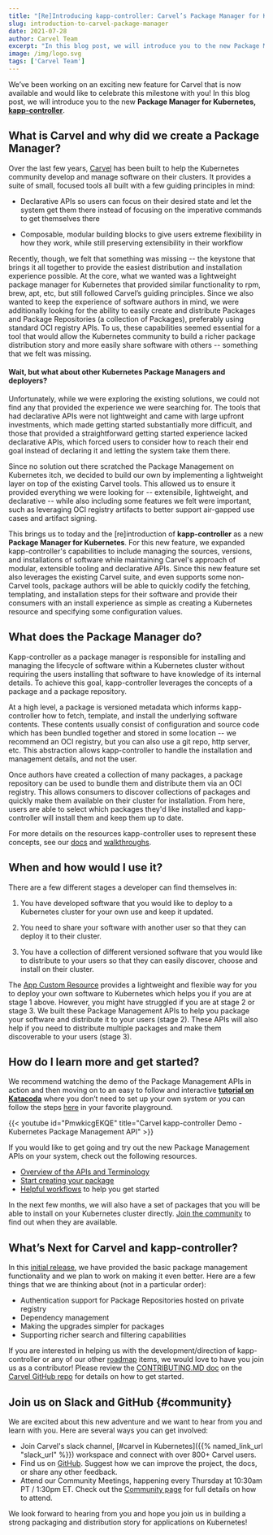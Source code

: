 ```yaml
---
title: "[Re]Introducing kapp-controller: Carvel’s Package Manager for Kubernetes"
slug: introduction-to-carvel-package-manager
date: 2021-07-28
author: Carvel Team
excerpt: "In this blog post, we will introduce you to the new Package Manager for Kubernetes, kapp-controller..."
image: /img/logo.svg
tags: ['Carvel Team']
---
```


We’ve been working on an exciting new feature for Carvel that is now available and would like to celebrate this milestone with you! In this blog post, we will introduce you to the new **Package Manager for Kubernetes, [kapp-controller](/kapp-controller/)**.

## What is Carvel and why did we create a Package Manager?

Over the last few years, [Carvel](/) has been built to help the Kubernetes community develop and manage software on their clusters. It provides a suite of small, focused tools all built with a few guiding principles in mind:

* Declarative APIs so users can focus on their desired state and let the system get them there instead of focusing on the imperative commands to get themselves there

* Composable, modular building blocks to give users extreme flexibility in how they work, while still preserving extensibility in their workflow

Recently, though, we felt that something was missing -- the keystone that brings it all together to provide the easiest distribution and installation experience possible. At the core, what we wanted was a lightweight package manager for Kubernetes that provided similar functionality to rpm, brew, apt, etc, but still followed Carvel’s guiding principles. Since we also wanted to keep the experience of software authors in mind, we were additionally looking for the ability to easily create and distribute Packages and Package Repositories (a collection of Packages), preferably using standard OCI registry APIs. To us, these capabilities seemed essential for a tool that would allow the Kubernetes community to build a richer package distribution story and more easily share software with others -- something that we felt was missing.

#### Wait, but what about other Kubernetes Package Managers and deployers?

Unfortunately, while we were exploring the existing solutions, we could not find any that provided the experience we were searching for. The tools that had declarative APIs were not lightweight and came with large upfront investments, which made getting started substantially more difficult, and those that provided a straightforward getting started experience lacked declarative APIs, which forced users to consider how to reach their end goal instead of declaring it and letting the system take them there.

Since no solution out there scratched the Package Management on Kubernetes itch, we decided to build our own by implementing a lightweight layer on top of the existing Carvel tools. This allowed us to ensure it provided everything we were looking for -- extensibile, lightweight, and declarative -- while also including some features we felt were important, such as leveraging OCI registry artifacts to better support air-gapped use cases and artifact signing.

This brings us to today and the [re]introduction of **kapp-controller** as a new **Package Manager for Kubernetes**. For this new feature, we expanded kapp-controller's capabilities to include managing the sources, versions, and installations of software while maintaining Carvel's approach of modular, extensible tooling and declarative APIs. Since this new feature set also leverages the existing Carvel suite, and even supports some non-Carvel tools, package authors will be able to quickly codify the fetching, templating, and installation steps for their software and provide their consumers with an install experience as simple as creating a Kubernetes resource and specifying some configuration values.

## What does the Package Manager do?

Kapp-controller as a package manager is responsible for installing and managing the lifecycle of software within a Kubernetes cluster without requiring the users installing that software to have knowledge of its internal details. To achieve this goal, kapp-controller leverages the concepts of a package and a package repository.

At a high level, a package is versioned metadata which informs kapp-controller how to fetch, template, and install the underlying software contents. These contents usually consist of configuration and source code which has been bundled together and stored in some location --  we recommend an OCI registry, but you can also use a git repo, http server, etc. This abstraction allows kapp-controller to handle the installation and management details, and not the user.

Once authors have created a collection of many packages, a package repository can be used to bundle them and distribute them via an OCI registry. This allows consumers to discover collections of packages and quickly make them available on their cluster for installation. From here, users are able to select which packages they'd like installed and kapp-controller will install them and keep them up to date.

For more details on the resources kapp-controller uses to represent these concepts, see our [docs](/kapp-controller/docs/latest/packaging/#terminology) and [walkthroughs](/kapp-controller/#examples).

## When and how would I use it?

There are a few different stages a developer can find themselves in:

1. You have developed software that you would like to deploy to a Kubernetes cluster for your own use and keep it updated.

2. You need to share your software with another user so that they can deploy it to their cluster.

3. You have a collection of different versioned software that you would like to distribute to your users so that they can easily discover, choose and install on their cluster.

The [App Custom Resource](/kapp-controller/docs/latest/app-spec/) provides a lightweight and flexible way for you to deploy your own software to Kubernetes which helps you if you are at stage 1 above. However, you might have struggled if you are at stage 2 or stage 3. We built these Package Management APIs to help you package your software and distribute it to your users (stage 2). These APIs will also help if you need to distribute multiple packages and make them discoverable to your users (stage 3).

## How do I learn more and get started?

We recommend watching the demo of the Package Management APIs in action and then moving on to an easy to follow and interactive **[tutorial on Katacoda](https://katacoda.com/carvel/scenarios/kapp-controller-package-management)** where you don’t need to set up your own system or you can follow the steps [here](/kapp-controller/docs/latest/packaging-tutorial/) in your favorite playground.

{{< youtube id="PmwkicgEKQE" title="Carvel kapp-controller Demo - Kubernetes Package Management API" >}}

If you would like to get going and try out the new Package Management APIs on your system, check out the following resources.

* [Overview of the APIs and Terminology](/kapp-controller/docs/latest/packaging/)
* [Start creating your package](/kapp-controller/docs/latest/package-authoring/)
* [Helpful workflows](/kapp-controller/#examples) to help you get started

In the next few months, we will also have a set of packages that you will be able to install on your Kubernetes cluster directly. [Join the community](#community) to find out when they are available.

## What’s Next for Carvel and kapp-controller?

In this [initial release](https://github.com/vmware-tanzu/carvel-kapp-controller/releases/tag/v0.20.0), we have provided the basic package management functionality and we plan to work on making it even better. Here are a few things that we are thinking about (not in a particular order):

* Authentication support for Package Repositories hosted on private registry
* Dependency management
* Making the upgrades simpler for packages
* Supporting richer search and filtering capabilities

If you are interested in helping us with the development/direction of kapp-controller or any of our other [roadmap](https://github.com/vmware-tanzu/carvel/blob/develop/ROADMAP.md) items, we would love to have you join us as a contributor! Please review the [CONTRIBUTING.MD doc](https://github.com/vmware-tanzu/carvel/blob/develop/CONTRIBUTING.md) on the [Carvel GitHub repo](https://github.com/vmware-tanzu/carvel) for details on how to get started.

## Join us on Slack and GitHub {#community}

We are excited about this new adventure and we want to hear from you and learn with you. Here are several ways you can get involved:

* Join Carvel's slack channel, [#carvel in Kubernetes]({{% named_link_url "slack_url" %}}) workspace and connect with over 800+ Carvel users.
* Find us on [GitHub](https://github.com/vmware-tanzu/carvel). Suggest how we can improve the project, the
docs, or share any other feedback.
* Attend our Community Meetings, happening every Thursday at 10:30am PT / 1:30pm ET. Check out the [Community page](/community/) for full details on how to attend.

We look forward to hearing from you and hope you join us in building a strong packaging and distribution story for applications on Kubernetes!
